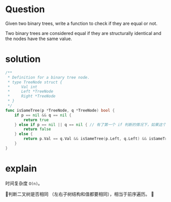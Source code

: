 # Question
Given two binary trees, write a function to check if they are equal or not.

Two binary trees are considered equal if they are structurally identical and the nodes have the same value.
# solution
```go
/**
 * Definition for a binary tree node.
 * type TreeNode struct {
 *     Val int
 *     Left *TreeNode
 *     Right *TreeNode
 * }
 */
func isSameTree(p *TreeNode, q *TreeNode) bool {
    if p == nil && q == nil {
        return true
    } else if p == nil || q == nil { // 有了第一个 if 判断的情况下，如果这个判断为 true 则说明 p 和 q 其中一个 nil, 另一个不为 nil
        return false
    } else {
        return p.Val == q.Val && isSameTree(p.Left, q.Left) && isSameTree(p.Right, q.Right)
    }
}
```
# explain
时间复杂度 ```O(n)```。  

判断二叉树是否相同 （左右子树结构和值都要相同），相当于前序遍历。
